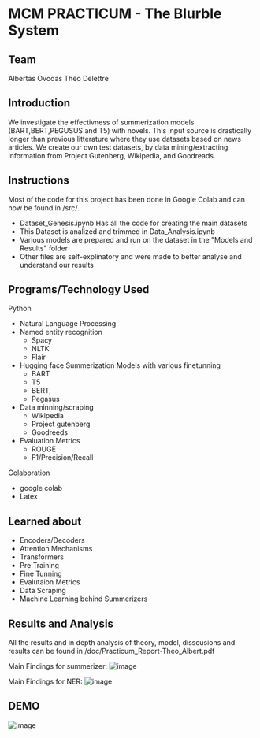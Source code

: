 # MCM PRACTICUM - The Blurble System

## Team

Albertas Ovodas
Théo Delettre

## Introduction

We investigate the effectivness of summerization models (BART,BERT,PEGUSUS and T5) with novels. This input source is drastically longer than previous litterature where they use datasets based on news articles. 
We create our own test datasets, by data mining/extracting information from Project Gutenberg, Wikipedia, and Goodreads.

## Instructions

Most of the code for this project has been done in Google Colab and can now be found in /src/. 
- Dataset_Genesis.ipynb Has all the code for creating the main datasets
- This Dataset is analized and trimmed in Data_Analysis.ipynb
- Various models are prepared and run on the dataset in the "Models and Results" folder
- Other files are self-explinatory and were made to better analyse and understand our results

## Programs/Technology Used
Python
  - Natural Language Processing
  - Named entity recognition
    - Spacy
    - NLTK
    - Flair
  - Hugging face Summerization Models with various finetunning
    - BART 
    - T5
    - BERT,
    - Pegasus 
  - Data minning/scraping
    - Wikipedia
    - Project gutenberg
    - Goodreeds
  - Evaluation Metrics
    - ROUGE
    - F1/Precision/Recall

Colaboration
  - google colab
  - Latex

## Learned about
- Encoders/Decoders
- Attention Mechanisms
- Transformers
- Pre Training
- Fine Tunning
- Evalutaion Metrics
- Data Scraping
- Machine Learning behind Summerizers

## Results and Analysis
All the results and in depth analysis of theory, model, disscusions and results can be found in /doc/Practicum_Report-Theo_Albert.pdf

Main Findings for summerizer:
![image](https://user-images.githubusercontent.com/100313005/189165968-921f96fa-b7c8-442e-a94a-6bef34c3a5ee.png)

Main Findings for NER:
![image](https://user-images.githubusercontent.com/100313005/189166164-b6cff926-8730-45e3-a3d4-c90ca5b5dcfc.png)


## DEMO

![image](https://user-images.githubusercontent.com/100313005/189165710-5e048ef0-2571-43d3-98df-55f44453f0f8.png)

